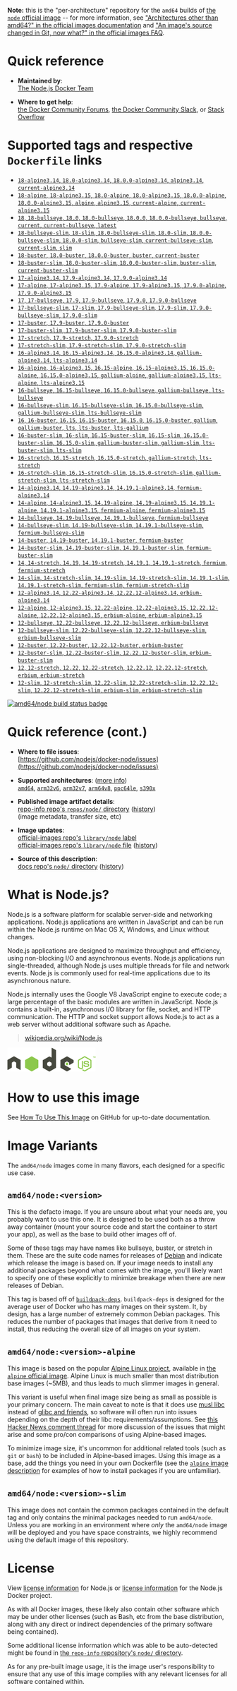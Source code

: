 <!--

********************************************************************************

WARNING:

    DO NOT EDIT "node/README.md"

    IT IS AUTO-GENERATED

    (from the other files in "node/" combined with a set of templates)

********************************************************************************

-->

**Note:** this is the "per-architecture" repository for the `amd64` builds of [the `node` official image](https://hub.docker.com/_/node) -- for more information, see ["Architectures other than amd64?" in the official images documentation](https://github.com/docker-library/official-images#architectures-other-than-amd64) and ["An image's source changed in Git, now what?" in the official images FAQ](https://github.com/docker-library/faq#an-images-source-changed-in-git-now-what).

# Quick reference

-	**Maintained by**:  
	[The Node.js Docker Team](https://github.com/nodejs/docker-node)

-	**Where to get help**:  
	[the Docker Community Forums](https://forums.docker.com/), [the Docker Community Slack](https://dockr.ly/slack), or [Stack Overflow](https://stackoverflow.com/search?tab=newest&q=docker)

# Supported tags and respective `Dockerfile` links

-	[`18-alpine3.14`, `18.0-alpine3.14`, `18.0.0-alpine3.14`, `alpine3.14`, `current-alpine3.14`](https://github.com/nodejs/docker-node/blob/2b67149d782e4716b9c51f348b401e9d07940831/18/alpine3.14/Dockerfile)
-	[`18-alpine`, `18-alpine3.15`, `18.0-alpine`, `18.0-alpine3.15`, `18.0.0-alpine`, `18.0.0-alpine3.15`, `alpine`, `alpine3.15`, `current-alpine`, `current-alpine3.15`](https://github.com/nodejs/docker-node/blob/2b67149d782e4716b9c51f348b401e9d07940831/18/alpine3.15/Dockerfile)
-	[`18`, `18-bullseye`, `18.0`, `18.0-bullseye`, `18.0.0`, `18.0.0-bullseye`, `bullseye`, `current`, `current-bullseye`, `latest`](https://github.com/nodejs/docker-node/blob/2b67149d782e4716b9c51f348b401e9d07940831/18/bullseye/Dockerfile)
-	[`18-bullseye-slim`, `18-slim`, `18.0-bullseye-slim`, `18.0-slim`, `18.0.0-bullseye-slim`, `18.0.0-slim`, `bullseye-slim`, `current-bullseye-slim`, `current-slim`, `slim`](https://github.com/nodejs/docker-node/blob/2b67149d782e4716b9c51f348b401e9d07940831/18/bullseye-slim/Dockerfile)
-	[`18-buster`, `18.0-buster`, `18.0.0-buster`, `buster`, `current-buster`](https://github.com/nodejs/docker-node/blob/2b67149d782e4716b9c51f348b401e9d07940831/18/buster/Dockerfile)
-	[`18-buster-slim`, `18.0-buster-slim`, `18.0.0-buster-slim`, `buster-slim`, `current-buster-slim`](https://github.com/nodejs/docker-node/blob/2b67149d782e4716b9c51f348b401e9d07940831/18/buster-slim/Dockerfile)
-	[`17-alpine3.14`, `17.9-alpine3.14`, `17.9.0-alpine3.14`](https://github.com/nodejs/docker-node/blob/2b855be09ac7e83326147026241f42cc02830b04/17/alpine3.14/Dockerfile)
-	[`17-alpine`, `17-alpine3.15`, `17.9-alpine`, `17.9-alpine3.15`, `17.9.0-alpine`, `17.9.0-alpine3.15`](https://github.com/nodejs/docker-node/blob/2b855be09ac7e83326147026241f42cc02830b04/17/alpine3.15/Dockerfile)
-	[`17`, `17-bullseye`, `17.9`, `17.9-bullseye`, `17.9.0`, `17.9.0-bullseye`](https://github.com/nodejs/docker-node/blob/2b855be09ac7e83326147026241f42cc02830b04/17/bullseye/Dockerfile)
-	[`17-bullseye-slim`, `17-slim`, `17.9-bullseye-slim`, `17.9-slim`, `17.9.0-bullseye-slim`, `17.9.0-slim`](https://github.com/nodejs/docker-node/blob/2b855be09ac7e83326147026241f42cc02830b04/17/bullseye-slim/Dockerfile)
-	[`17-buster`, `17.9-buster`, `17.9.0-buster`](https://github.com/nodejs/docker-node/blob/2b855be09ac7e83326147026241f42cc02830b04/17/buster/Dockerfile)
-	[`17-buster-slim`, `17.9-buster-slim`, `17.9.0-buster-slim`](https://github.com/nodejs/docker-node/blob/2b855be09ac7e83326147026241f42cc02830b04/17/buster-slim/Dockerfile)
-	[`17-stretch`, `17.9-stretch`, `17.9.0-stretch`](https://github.com/nodejs/docker-node/blob/2b855be09ac7e83326147026241f42cc02830b04/17/stretch/Dockerfile)
-	[`17-stretch-slim`, `17.9-stretch-slim`, `17.9.0-stretch-slim`](https://github.com/nodejs/docker-node/blob/2b855be09ac7e83326147026241f42cc02830b04/17/stretch-slim/Dockerfile)
-	[`16-alpine3.14`, `16.15-alpine3.14`, `16.15.0-alpine3.14`, `gallium-alpine3.14`, `lts-alpine3.14`](https://github.com/nodejs/docker-node/blob/4e0fff70002f51c2b121c9b231917abcb63d2b1a/16/alpine3.14/Dockerfile)
-	[`16-alpine`, `16-alpine3.15`, `16.15-alpine`, `16.15-alpine3.15`, `16.15.0-alpine`, `16.15.0-alpine3.15`, `gallium-alpine`, `gallium-alpine3.15`, `lts-alpine`, `lts-alpine3.15`](https://github.com/nodejs/docker-node/blob/4e0fff70002f51c2b121c9b231917abcb63d2b1a/16/alpine3.15/Dockerfile)
-	[`16-bullseye`, `16.15-bullseye`, `16.15.0-bullseye`, `gallium-bullseye`, `lts-bullseye`](https://github.com/nodejs/docker-node/blob/4e0fff70002f51c2b121c9b231917abcb63d2b1a/16/bullseye/Dockerfile)
-	[`16-bullseye-slim`, `16.15-bullseye-slim`, `16.15.0-bullseye-slim`, `gallium-bullseye-slim`, `lts-bullseye-slim`](https://github.com/nodejs/docker-node/blob/4e0fff70002f51c2b121c9b231917abcb63d2b1a/16/bullseye-slim/Dockerfile)
-	[`16`, `16-buster`, `16.15`, `16.15-buster`, `16.15.0`, `16.15.0-buster`, `gallium`, `gallium-buster`, `lts`, `lts-buster`, `lts-gallium`](https://github.com/nodejs/docker-node/blob/4e0fff70002f51c2b121c9b231917abcb63d2b1a/16/buster/Dockerfile)
-	[`16-buster-slim`, `16-slim`, `16.15-buster-slim`, `16.15-slim`, `16.15.0-buster-slim`, `16.15.0-slim`, `gallium-buster-slim`, `gallium-slim`, `lts-buster-slim`, `lts-slim`](https://github.com/nodejs/docker-node/blob/4e0fff70002f51c2b121c9b231917abcb63d2b1a/16/buster-slim/Dockerfile)
-	[`16-stretch`, `16.15-stretch`, `16.15.0-stretch`, `gallium-stretch`, `lts-stretch`](https://github.com/nodejs/docker-node/blob/4e0fff70002f51c2b121c9b231917abcb63d2b1a/16/stretch/Dockerfile)
-	[`16-stretch-slim`, `16.15-stretch-slim`, `16.15.0-stretch-slim`, `gallium-stretch-slim`, `lts-stretch-slim`](https://github.com/nodejs/docker-node/blob/4e0fff70002f51c2b121c9b231917abcb63d2b1a/16/stretch-slim/Dockerfile)
-	[`14-alpine3.14`, `14.19-alpine3.14`, `14.19.1-alpine3.14`, `fermium-alpine3.14`](https://github.com/nodejs/docker-node/blob/6e8f32de3f620833e563e9f2b427d50055783801/14/alpine3.14/Dockerfile)
-	[`14-alpine`, `14-alpine3.15`, `14.19-alpine`, `14.19-alpine3.15`, `14.19.1-alpine`, `14.19.1-alpine3.15`, `fermium-alpine`, `fermium-alpine3.15`](https://github.com/nodejs/docker-node/blob/6e8f32de3f620833e563e9f2b427d50055783801/14/alpine3.15/Dockerfile)
-	[`14-bullseye`, `14.19-bullseye`, `14.19.1-bullseye`, `fermium-bullseye`](https://github.com/nodejs/docker-node/blob/6e8f32de3f620833e563e9f2b427d50055783801/14/bullseye/Dockerfile)
-	[`14-bullseye-slim`, `14.19-bullseye-slim`, `14.19.1-bullseye-slim`, `fermium-bullseye-slim`](https://github.com/nodejs/docker-node/blob/6e8f32de3f620833e563e9f2b427d50055783801/14/bullseye-slim/Dockerfile)
-	[`14-buster`, `14.19-buster`, `14.19.1-buster`, `fermium-buster`](https://github.com/nodejs/docker-node/blob/6e8f32de3f620833e563e9f2b427d50055783801/14/buster/Dockerfile)
-	[`14-buster-slim`, `14.19-buster-slim`, `14.19.1-buster-slim`, `fermium-buster-slim`](https://github.com/nodejs/docker-node/blob/6e8f32de3f620833e563e9f2b427d50055783801/14/buster-slim/Dockerfile)
-	[`14`, `14-stretch`, `14.19`, `14.19-stretch`, `14.19.1`, `14.19.1-stretch`, `fermium`, `fermium-stretch`](https://github.com/nodejs/docker-node/blob/6e8f32de3f620833e563e9f2b427d50055783801/14/stretch/Dockerfile)
-	[`14-slim`, `14-stretch-slim`, `14.19-slim`, `14.19-stretch-slim`, `14.19.1-slim`, `14.19.1-stretch-slim`, `fermium-slim`, `fermium-stretch-slim`](https://github.com/nodejs/docker-node/blob/6e8f32de3f620833e563e9f2b427d50055783801/14/stretch-slim/Dockerfile)
-	[`12-alpine3.14`, `12.22-alpine3.14`, `12.22.12-alpine3.14`, `erbium-alpine3.14`](https://github.com/nodejs/docker-node/blob/ee74eb16cf7dd67d284030f30890fbf4e91da2b1/12/alpine3.14/Dockerfile)
-	[`12-alpine`, `12-alpine3.15`, `12.22-alpine`, `12.22-alpine3.15`, `12.22.12-alpine`, `12.22.12-alpine3.15`, `erbium-alpine`, `erbium-alpine3.15`](https://github.com/nodejs/docker-node/blob/ee74eb16cf7dd67d284030f30890fbf4e91da2b1/12/alpine3.15/Dockerfile)
-	[`12-bullseye`, `12.22-bullseye`, `12.22.12-bullseye`, `erbium-bullseye`](https://github.com/nodejs/docker-node/blob/ee74eb16cf7dd67d284030f30890fbf4e91da2b1/12/bullseye/Dockerfile)
-	[`12-bullseye-slim`, `12.22-bullseye-slim`, `12.22.12-bullseye-slim`, `erbium-bullseye-slim`](https://github.com/nodejs/docker-node/blob/ee74eb16cf7dd67d284030f30890fbf4e91da2b1/12/bullseye-slim/Dockerfile)
-	[`12-buster`, `12.22-buster`, `12.22.12-buster`, `erbium-buster`](https://github.com/nodejs/docker-node/blob/ee74eb16cf7dd67d284030f30890fbf4e91da2b1/12/buster/Dockerfile)
-	[`12-buster-slim`, `12.22-buster-slim`, `12.22.12-buster-slim`, `erbium-buster-slim`](https://github.com/nodejs/docker-node/blob/ee74eb16cf7dd67d284030f30890fbf4e91da2b1/12/buster-slim/Dockerfile)
-	[`12`, `12-stretch`, `12.22`, `12.22-stretch`, `12.22.12`, `12.22.12-stretch`, `erbium`, `erbium-stretch`](https://github.com/nodejs/docker-node/blob/ee74eb16cf7dd67d284030f30890fbf4e91da2b1/12/stretch/Dockerfile)
-	[`12-slim`, `12-stretch-slim`, `12.22-slim`, `12.22-stretch-slim`, `12.22.12-slim`, `12.22.12-stretch-slim`, `erbium-slim`, `erbium-stretch-slim`](https://github.com/nodejs/docker-node/blob/ee74eb16cf7dd67d284030f30890fbf4e91da2b1/12/stretch-slim/Dockerfile)

[![amd64/node build status badge](https://img.shields.io/jenkins/s/https/doi-janky.infosiftr.net/job/multiarch/job/amd64/job/node.svg?label=amd64/node%20%20build%20job)](https://doi-janky.infosiftr.net/job/multiarch/job/amd64/job/node/)

# Quick reference (cont.)

-	**Where to file issues**:  
	[https://github.com/nodejs/docker-node/issues](https://github.com/nodejs/docker-node/issues)

-	**Supported architectures**: ([more info](https://github.com/docker-library/official-images#architectures-other-than-amd64))  
	[`amd64`](https://hub.docker.com/r/amd64/node/), [`arm32v6`](https://hub.docker.com/r/arm32v6/node/), [`arm32v7`](https://hub.docker.com/r/arm32v7/node/), [`arm64v8`](https://hub.docker.com/r/arm64v8/node/), [`ppc64le`](https://hub.docker.com/r/ppc64le/node/), [`s390x`](https://hub.docker.com/r/s390x/node/)

-	**Published image artifact details**:  
	[repo-info repo's `repos/node/` directory](https://github.com/docker-library/repo-info/blob/master/repos/node) ([history](https://github.com/docker-library/repo-info/commits/master/repos/node))  
	(image metadata, transfer size, etc)

-	**Image updates**:  
	[official-images repo's `library/node` label](https://github.com/docker-library/official-images/issues?q=label%3Alibrary%2Fnode)  
	[official-images repo's `library/node` file](https://github.com/docker-library/official-images/blob/master/library/node) ([history](https://github.com/docker-library/official-images/commits/master/library/node))

-	**Source of this description**:  
	[docs repo's `node/` directory](https://github.com/docker-library/docs/tree/master/node) ([history](https://github.com/docker-library/docs/commits/master/node))

# What is Node.js?

Node.js is a software platform for scalable server-side and networking applications. Node.js applications are written in JavaScript and can be run within the Node.js runtime on Mac OS X, Windows, and Linux without changes.

Node.js applications are designed to maximize throughput and efficiency, using non-blocking I/O and asynchronous events. Node.js applications run single-threaded, although Node.js uses multiple threads for file and network events. Node.js is commonly used for real-time applications due to its asynchronous nature.

Node.js internally uses the Google V8 JavaScript engine to execute code; a large percentage of the basic modules are written in JavaScript. Node.js contains a built-in, asynchronous I/O library for file, socket, and HTTP communication. The HTTP and socket support allows Node.js to act as a web server without additional software such as Apache.

> [wikipedia.org/wiki/Node.js](https://en.wikipedia.org/wiki/Node.js)

![logo](https://raw.githubusercontent.com/docker-library/docs/01c12653951b2fe592c1f93a13b4e289ada0e3a1/node/logo.png)

# How to use this image

See [How To Use This Image](https://github.com/nodejs/docker-node/blob/master/README.md#how-to-use-this-image) on GitHub for up-to-date documentation.

# Image Variants

The `amd64/node` images come in many flavors, each designed for a specific use case.

## `amd64/node:<version>`

This is the defacto image. If you are unsure about what your needs are, you probably want to use this one. It is designed to be used both as a throw away container (mount your source code and start the container to start your app), as well as the base to build other images off of.

Some of these tags may have names like bullseye, buster, or stretch in them. These are the suite code names for releases of [Debian](https://wiki.debian.org/DebianReleases) and indicate which release the image is based on. If your image needs to install any additional packages beyond what comes with the image, you'll likely want to specify one of these explicitly to minimize breakage when there are new releases of Debian.

This tag is based off of [`buildpack-deps`](https://hub.docker.com/_/buildpack-deps/). `buildpack-deps` is designed for the average user of Docker who has many images on their system. It, by design, has a large number of extremely common Debian packages. This reduces the number of packages that images that derive from it need to install, thus reducing the overall size of all images on your system.

## `amd64/node:<version>-alpine`

This image is based on the popular [Alpine Linux project](https://alpinelinux.org), available in [the `alpine` official image](https://hub.docker.com/_/alpine). Alpine Linux is much smaller than most distribution base images (~5MB), and thus leads to much slimmer images in general.

This variant is useful when final image size being as small as possible is your primary concern. The main caveat to note is that it does use [musl libc](https://musl.libc.org) instead of [glibc and friends](https://www.etalabs.net/compare_libcs.html), so software will often run into issues depending on the depth of their libc requirements/assumptions. See [this Hacker News comment thread](https://news.ycombinator.com/item?id=10782897) for more discussion of the issues that might arise and some pro/con comparisons of using Alpine-based images.

To minimize image size, it's uncommon for additional related tools (such as `git` or `bash`) to be included in Alpine-based images. Using this image as a base, add the things you need in your own Dockerfile (see the [`alpine` image description](https://hub.docker.com/_/alpine/) for examples of how to install packages if you are unfamiliar).

## `amd64/node:<version>-slim`

This image does not contain the common packages contained in the default tag and only contains the minimal packages needed to run `amd64/node`. Unless you are working in an environment where *only* the `amd64/node` image will be deployed and you have space constraints, we highly recommend using the default image of this repository.

# License

View [license information](https://github.com/nodejs/node/blob/master/LICENSE) for Node.js or [license information](https://github.com/nodejs/docker-node/blob/master/LICENSE) for the Node.js Docker project.

As with all Docker images, these likely also contain other software which may be under other licenses (such as Bash, etc from the base distribution, along with any direct or indirect dependencies of the primary software being contained).

Some additional license information which was able to be auto-detected might be found in [the `repo-info` repository's `node/` directory](https://github.com/docker-library/repo-info/tree/master/repos/node).

As for any pre-built image usage, it is the image user's responsibility to ensure that any use of this image complies with any relevant licenses for all software contained within.
